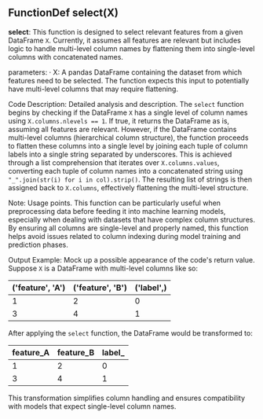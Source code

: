 ## FunctionDef select(X)
**select**: This function is designed to select relevant features from a given DataFrame `X`. Currently, it assumes all features are relevant but includes logic to handle multi-level column names by flattening them into single-level columns with concatenated names.

parameters:
· X: A pandas DataFrame containing the dataset from which features need to be selected. The function expects this input to potentially have multi-level columns that may require flattening.

Code Description: Detailed analysis and description.
The `select` function begins by checking if the DataFrame `X` has a single level of column names using `X.columns.nlevels == 1`. If true, it returns the DataFrame as is, assuming all features are relevant. However, if the DataFrame contains multi-level columns (hierarchical column structure), the function proceeds to flatten these columns into a single level by joining each tuple of column labels into a single string separated by underscores. This is achieved through a list comprehension that iterates over `X.columns.values`, converting each tuple of column names into a concatenated string using `"_".join(str(i) for i in col).strip()`. The resulting list of strings is then assigned back to `X.columns`, effectively flattening the multi-level structure.

Note: Usage points.
This function can be particularly useful when preprocessing data before feeding it into machine learning models, especially when dealing with datasets that have complex column structures. By ensuring all columns are single-level and properly named, this function helps avoid issues related to column indexing during model training and prediction phases.

Output Example: Mock up a possible appearance of the code's return value.
Suppose `X` is a DataFrame with multi-level columns like so:

| ('feature', 'A') | ('feature', 'B') | ('label',) |
|------------------|------------------|------------|
| 1                | 2                | 0          |
| 3                | 4                | 1          |

After applying the `select` function, the DataFrame would be transformed to:

| feature_A | feature_B | label_ |
|-----------|-----------|--------|
| 1         | 2         | 0      |
| 3         | 4         | 1      |

This transformation simplifies column handling and ensures compatibility with models that expect single-level column names.
